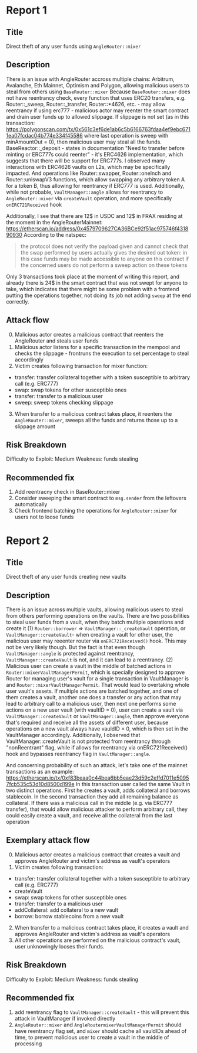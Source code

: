 # Report 1
## Title
Direct theft of any user funds using `AngleRouter::mixer`

## Description
There is an issue with AngleRouter accross multiple chains: Arbitrum, Avalanche, Eth Mainnet, Optimism and Polygon, allowing malicious users to steal from others using `BaseRouter::mixer`
Because `BaseRouter::mixer` does not have reentrancy check, every function that uses ERC20 transfers, e.g. Router::_sweep, Router::_transfer, Router::*4626, etc. - may allow reentrancy if using erc777 - malicious actor may reenter the smart contract and drain user funds up to allowed slippage. If slippage is not set (as in this transaction: https://polygonscan.com/tx/0x561c3ef6de1ab6c5b6166763fdaa4ef9ebc6711ea07fcdac04b774e334f45586 where last operation is sweep with minAmountOut = 0), then malicious user may steal all the funds.
BaseReactor::_deposit - states in documentation "Need to transfer before minting or ERC777s could reenter" - it's ERC4626 implementation, which suggests that there will be support for ERC777s. I observed many interactions with ERC4626 vaults on L2s, which may be specifically impacted.
And operations like Router::swapper, Router::oneInch and Router::uniswapV3 functions, which allow swapping any arbitrary token A for a token B, thus allowing for reentrancy if ERC777 is used.
Additionally, while not probable, `VaultManager::angle` allows for reentrancy to `AngleRouter::mixer` via `createVault` operation, and more specifically `onERC721Received` hook

Additionally, I see that there are 12$ in USDC and 12$ in FRAX residing at the moment in the AngleRouterMainnet: https://etherscan.io/address/0x4579709627CA36BCe92f51ac975746f431890930
According to the natspec:
> the protocol
> does not verify the payload given and cannot check that the swap performed by users actually gives the desired
> out token: in this case funds may be made accessible to anyone on this contract if the concerned users
> do not perform a sweep action on these tokens

Only 3 transactions took place at the moment of writing this report, and already there is 24$ in the smart contract that was not swept for anyone to take, which indicates that there might be some problem with a frontend putting the operations together, not doing its job not adding `sweep` at the end correctly.

## Attack flow
0. Malicious actor creates a malicious contract that reenters the AngleRouter and steals user funds
1. Malicious actor listens for a specific transaction in the mempool and checks the slippage - frontruns the execution to set percentage to steal accordingly
2. Victim creates following transaction for mixer function:
- transfer: transfer collateral together with a token susceptible to arbitrary call (e.g. ERC777)
- swap: swap tokens for other susceptible ones
- transfer: transfer to a malicious user
- sweep: sweep tokens checking slippage
3. When transfer to a malicious contract takes place, it reenters the `AngleRouter::mixer`, sweeps all the funds and returns those up to a slippage amount

## Risk Breakdown
Difficulty to Exploit: Medium
Weakness: funds stealing

## Recommended fix
1. Add reentracny check in BaseRouter::mixer
2. Consider sweeping the smart contract to `msg.sender` from the leftovers automatically
3. Check frontend batching the operations for `AngleRouter::mixer` for users not to loose funds

# Report 2
## Title
Direct theft of any user funds creating new vaults

## Description
There is an issue across multiple vaults, allowing malicious users to steal from others performing operations on the vaults.
There are two possibilities to steal user funds from a vault, when they batch multiple operations and create it
(1) `Router::borrower` => `VaultManager::_createVault` operation, or `VaultManager::createVault`-  when creating a vault for other user, the malicious user may reeenter router via `onERC721Received()` hook. This may not be very likely though. But the fact is that even though `VaultManager::angle` is protected against reentrancy, `VaultManager::createVault` is not, and it can lead to a  reentrancy.
(2) Malicious user can create a vault in the middle of batched actions in `Router::mixerVaultManagerPermit`,  which is specially designed to approve Router for managing user's vault for a single transaction in VaultManager is  and `Router::mixerVaultManagerPermit`. That would lead to overtaking whole user vault's assets. If multiple actions are batched together, and one of them creates a vault, another one does a transfer or any action that may lead to arbitrary call to a malicious user, then next one performs some actions on a new user vault (with vaultID = 0), user can create a vault via `VaultManager::createVault` or `VaultManager::angle`, then approve everyone that's required and receive all the assets of different user, because operations on a new vault always have vauldID = 0, which is then set in the VaultManager accordingly. Additionally, I observed that VaultManager::createVault is not protected from reentrancy through "nonReentrant" flag, while if allows for reentrancy via onERC721Received() hook and bypasses reentrancy flag in `VaultManager::angle`.

And concerning probability of such an attack, let's take one of the mainnet transactions as an example:
https://etherscan.io/tx/0xf83beaa0c44bea6bb5eae23d59c2effd7011e50957fcb535c53d10d8500d199e
In this transaction user called the same Vault in two distinct operations. First he creates a vault, adds collateral and borrows stablecoin. In the second transaction they add all remaining balance as collateral. If there was a malicious call in the middle (e.g. via ERC777 transfer), that would allow malicious attacker to perform arbitrary call, they could easily create a vault, and receive all the collateral from the last operation


## Exemplary attack flow
0. Malicious actor creates a malicious contract that creates a vault and approves AngleRouter and victim's address as vault's operators
1. Victim creates following transaction:
- transfer: transfer collateral together with a token susceptible to arbitrary call (e.g. ERC777)
- createVault
- swap: swap tokens for other susceptible ones
- transfer: transfer to a malicious user
- addCollateral: add collateral to a new vault
- borrow: borrow stablecoins from a new vault
2. When transfer to a malicious contract takes place, it creates a vault and approves AngleRouter and victim's address as vault's operators
3. All other operations are performed on the malicious contract's vault, user unknowingly looses their funds.

## Risk Breakdown
Difficulty to Exploit: Medium
Weakness: funds stealing

## Recommended fix
1. add reentrancy flag to `VaultManager::createVault` - this will prevent this attack in VaultManager if invoked directly
2. `AngleRouter::mixer` and `AngleRoutermixerVaultManagerPermit` should have reentrancy flag set, and `mixer` should cache all vauldIDs ahead of time, to prevent malicious user to create a vault in the middle of processing